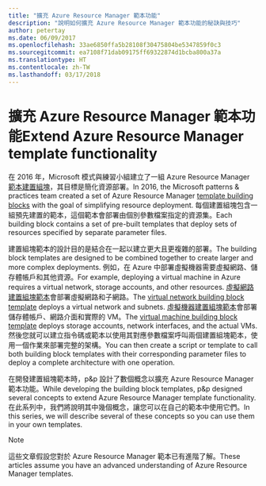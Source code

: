 ```yaml
---
title: "擴充 Azure Resource Manager 範本功能"
description: "說明如何擴充 Azure Resource Manager 範本功能的秘訣與技巧"
author: petertay
ms.date: 06/09/2017
ms.openlocfilehash: 33ae6850ffa5b28108f30475804be5347859f0c3
ms.sourcegitcommit: ea7108f71dab09175ff69322874d1bcba800a37a
ms.translationtype: HT
ms.contentlocale: zh-TW
ms.lasthandoff: 03/17/2018
---
```

# <a name="extend-azure-resource-manager-template-functionality"></a><span data-ttu-id="23c27-103">擴充 Azure Resource Manager 範本功能</span><span class="sxs-lookup"><span data-stu-id="23c27-103">Extend Azure Resource Manager template functionality</span></span>

<span data-ttu-id="23c27-104">在 2016 年，Microsoft 模式與練習小組建立了一組 Azure Resource Manager [範本建置組塊](https://github.com/mspnp/template-building-blocks/wiki)，其目標是簡化資源部署。</span><span class="sxs-lookup"><span data-stu-id="23c27-104">In 2016, the Microsoft patterns & practices team created a set of Azure Resource Manager [template building blocks](https://github.com/mspnp/template-building-blocks/wiki) with the goal of simplifying resource deployment.</span></span> <span data-ttu-id="23c27-105">每個建置組塊包含一組預先建置的範本，這個範本會部署由個別參數檔案指定的資源集。</span><span class="sxs-lookup"><span data-stu-id="23c27-105">Each building block contains a set of pre-built templates that deploy sets of resources specified by separate parameter files.</span></span>

<span data-ttu-id="23c27-106">建置組塊範本的設計目的是結合在一起以建立更大且更複雜的部署。</span><span class="sxs-lookup"><span data-stu-id="23c27-106">The building block templates are designed to be combined together to create larger and more complex deployments.</span></span> <span data-ttu-id="23c27-107">例如，在 Azure 中部署虛擬機器需要虛擬網路、儲存體帳戶和其他資源。</span><span class="sxs-lookup"><span data-stu-id="23c27-107">For example, deploying a virtual machine in Azure requires a virtual network, storage accounts, and other resources.</span></span> <span data-ttu-id="23c27-108">[虛擬網路建置組塊範本](https://github.com/mspnp/template-building-blocks/wiki/VNet-(v1))會部署虛擬網路和子網路。</span><span class="sxs-lookup"><span data-stu-id="23c27-108">The [virtual network building block template](https://github.com/mspnp/template-building-blocks/wiki/VNet-(v1)) deploys a virtual network and subnets.</span></span> <span data-ttu-id="23c27-109">[虛擬機器建置組塊範本](https://github.com/mspnp/template-building-blocks/wiki/Windows-and-Linux-VMs-(v1))會部署儲存體帳戶、網路介面和實際的 VM。</span><span class="sxs-lookup"><span data-stu-id="23c27-109">The [virtual machine building block template](https://github.com/mspnp/template-building-blocks/wiki/Windows-and-Linux-VMs-(v1)) deploys storage accounts, network interfaces, and the actual VMs.</span></span> <span data-ttu-id="23c27-110">然後您就可以建立指令碼或範本以使用其對應參數檔案呼叫兩個建置組塊範本，使用一個作業來部署完整的架構。</span><span class="sxs-lookup"><span data-stu-id="23c27-110">You can then create a script or template to call both building block templates with their corresponding parameter files to deploy a complete architecture with one operation.</span></span>

<span data-ttu-id="23c27-111">在開發建置組塊範本時，p&p 設計了數個概念以擴充 Azure Resource Manager 範本功能。</span><span class="sxs-lookup"><span data-stu-id="23c27-111">While developing the building block templates, p&p designed several concepts to extend Azure Resource Manager template functionality.</span></span> <span data-ttu-id="23c27-112">在此系列中，我們將說明其中幾個概念，讓您可以在自己的範本中使用它們。</span><span class="sxs-lookup"><span data-stu-id="23c27-112">In this series, we will describe several of these concepts so you can use them in your own templates.</span></span>

> [!NOTE]
> <span data-ttu-id="23c27-113">這些文章假設您對於 Azure Resource Manager 範本已有進階了解。</span><span class="sxs-lookup"><span data-stu-id="23c27-113">These articles assume you have an advanced understanding of Azure Resource Manager templates.</span></span>